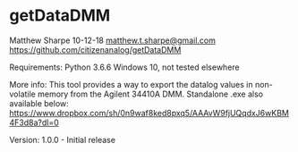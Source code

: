# getDataDMM

Matthew Sharpe 10-12-18
matthew.t.sharpe@gmail.com
https://github.com/citizenanalog/getDataDMM

Requirements:
Python 3.6.6
Windows 10, not tested elsewhere


More info:
This tool provides a way to export the datalog values in non-volatile memory from the Agilent 34410A DMM.
Standalone .exe also available below:
https://www.dropbox.com/sh/0n9waf8ked8pxq5/AAAvW9fjUQqdxJ6wKBM4F3d8a?dl=0


Version:
1.0.0 - Initial release
